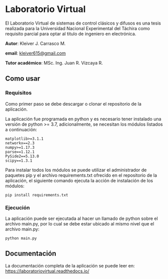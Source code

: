 # Laboratorio Virtual
El Laboratorio Virtual de sistemas de control clásicos y difusos es una tesis realizada para la Universidad Nacional Experimental del Táchira como requisito parcial para optar al titulo de ingeniero en electrónica.

**Autor**: Kleiver J. Carrasco M.

**email**: kleiver615@gmail.com

**Tutor académico**: MSc. Ing. Juan R. Vizcaya R. 

## Como usar

### Requisitos

Como primer paso se debe descargar o clonar el repositorio de la aplicación.

La aplicación fue programada en python y es necesario tener instalado una versión de python >= 3.7, adicionalmente, se necesitan los módulos listados a continuación:

    matplotlib>=3.1.1
    networkx==2.3
    numpy>=1.17.3
    parse==1.12.1
    PySide2==5.13.0
    scipy==1.3.1

Para instalar todos los módulos se puede utilizar el administrador de paquetes pip y el archivo requirements.txt ofrecido en el repositorio de la aplicación, el siguiente comando ejecuta la acción de instalación de los módulos:

    pip install requirements.txt

### Ejecución

La aplicación puede ser ejecutada al hacer un llamado de python sobre el archivo main.py, por lo cual se debe estar ubicado al mismo nivel que el archivo main.py:

    python main.py

## Documentación

La documentación completa de la aplicación se puede leer en: https://laboratoriovirtual.readthedocs.io/
